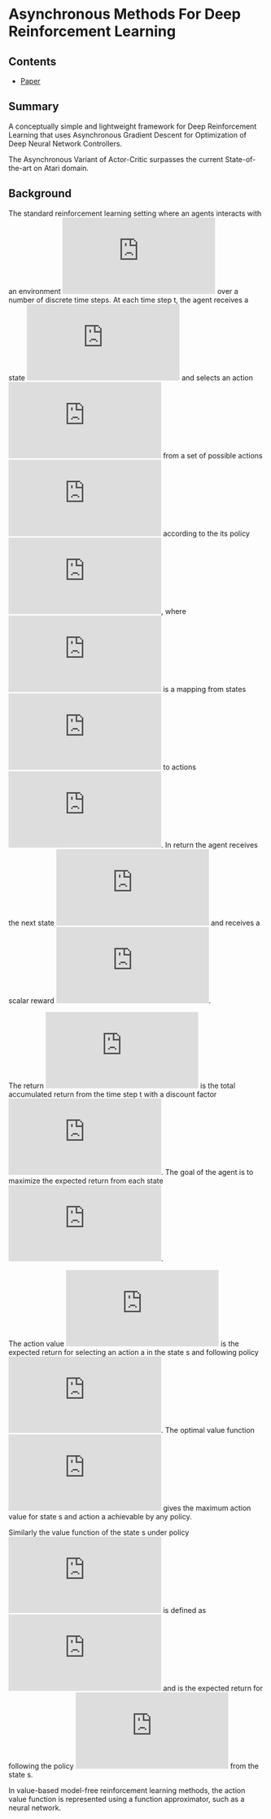 # Asynchronous Methods For Deep Reinforcement Learning

## Contents

* [Paper](Paper.pdf)

## Summary

A conceptually simple and lightweight framework for Deep Reinforcement Learning that uses Asynchronous Gradient Descent for Optimization of Deep Neural Network Controllers.

The Asynchronous Variant of Actor-Critic surpasses the current State-of-the-art on Atari domain.

## Background

The standard reinforcement learning setting where an agents interacts with an environment ![e](https://latex.codecogs.com/gif.latex?%5Cmathcal%7BE%7D) over a number of discrete time steps. At each time step t, the agent receives a state ![state](https://latex.codecogs.com/gif.latex?s_t) and selects an action ![action](https://latex.codecogs.com/gif.latex?a_t) from a set of possible actions ![actions](https://latex.codecogs.com/gif.latex?%5Cmathcal%7BA%7D) according to the its policy ![pi](https://latex.codecogs.com/gif.latex?%5Cpi), where ![pi](https://latex.codecogs.com/gif.latex?%5Cpi) is a mapping from states ![state](https://latex.codecogs.com/gif.latex?s_t) to actions ![action](https://latex.codecogs.com/gif.latex?a_t). In return the agent receives the next state ![state](https://latex.codecogs.com/gif.latex?s_%7Bt&plus;1%7D) and receives a scalar reward ![reward](https://latex.codecogs.com/gif.latex?r_t). 

The return ![return](https://latex.codecogs.com/gif.latex?R_t%20%3D%20%5Csum_%7Bk%3D0%7D%5E%7B%5Cinfty%7D%20%5Cgamma%5Ek%20r_%7Bt&plus;k%7D) is the total accumulated return from the time step t with a discount factor ![gamma](https://latex.codecogs.com/gif.latex?%5Cgamma%20%5Cin%20%280%2C1%5D). The goal of the agent is to maximize the expected return from each state ![state](https://latex.codecogs.com/gif.latex?s_t).

The action value ![Q](https://latex.codecogs.com/gif.latex?Q%5E%7B%5Cpi%7D%5Cleft%20%28%20s%2Ca%20%5Cright%20%29%20%3D%20%5Cmathbb%7BE%7D%5Cleft%20%5B%20R_t%7Cs_t%3Ds%2Ca%20%5Cright%20%5D) is the expected return for selecting an action a in the state s and following policy ![pi](https://latex.codecogs.com/gif.latex?%5Cpi). The optimal value function ![Q_optimal](https://latex.codecogs.com/gif.latex?Q%5E*%5Cleft%20%28%20s%2Ca%20%5Cright%20%29%20%3D%20%5Cmax_%7B%5Cpi%7D%20Q%5E%7B%5Cpi%7D%5Cleft%20%28%20s%2Ca%20%5Cright%20%29) gives the maximum action value for state s and action a achievable by any policy.

Similarly the value function of the state s under policy ![pi](https://latex.codecogs.com/gif.latex?%5Cpi) is defined as ![value](https://latex.codecogs.com/gif.latex?V%5E%5Cpi%20%5Cleft%20%28s%20%5Cright%20%29%20%3D%20%5Cmathbb%7BE%7D%5Cleft%20%5B%20R_t%7Cs_t%3Ds%20%5Cright%20%5D) and is the expected return for following the policy ![pi](https://latex.codecogs.com/gif.latex?%5Cpi) from the state s.

In value-based model-free reinforcement learning methods, the action value function is represented using a function approximator, such as a neural network.
